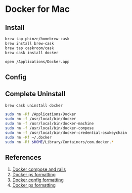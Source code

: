 # Docker for Mac

## Install

```bash
brew tap phinze/homebrew-cask
brew install brew-cask
brew tap caskroom/cask
brew cask install docker

open /Applications/Docker.app
```

## Config



## Complete Uninstall 

```bash
brew cask uninstall docker
```

```bash
sudo rm -Rf /Applications/Docker
sudo rm -f /usr/local/bin/docker
sudo rm -f /usr/local/bin/docker-machine
sudo rm -f /usr/local/bin/docker-compose
sudo rm -f /usr/local/bin/docker-credential-osxkeychain
sudo rm -Rf ~/.docker
sudo rm -Rf $HOME/Library/Containers/com.docker.*
```

## References

1. [Docker compose and rails](https://docs.docker.com/compose/rails/)
1. [Docker ps formatting](https://docs.docker.com/engine/reference/commandline/ps/)
1. [Docker config formatting](https://container42.com/2016/03/27/docker-quicktip-7-psformat/)
1. [Docker ps formatting](https://docs.docker.com/engine/reference/commandline/ps/#formatting)
